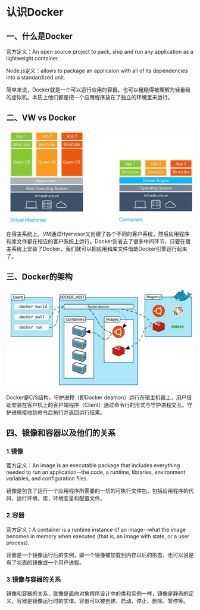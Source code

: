 # 认识Docker

## 一、什么是Docker

官方定义：An open source project to pack, ship and run any application as a lightweight container.

Node.js定义：allows to package an applicaion with all of its dependencies into a standardized unit.

简单来说，Docker就是一个可以运行应用的容器。也可以粗糙得被理解为轻量级的虚拟机。本质上他们都是把一个应用程序放在了独立的环境里来运行。

## 二、VW vs Docker

![](img/vs.jpg)

在宿主系统上，VM通过Hyervisor又创建了各个不同的客户系统，然后应用程序和库文件都在相应的客户系统上运行。Docker则省去了很多中间环节，只要在宿主系统上安装了Docker，我们就可以把应用和库文件借助Docker引擎运行起来了。

## 三、Docker的架构

![](img/arch.jpg)

Docker是C/S结构，守护进程（即Docker deamon）运行在宿主机器上，用户借助安装在客户机上的客户端程序（Client）通过命令行的形式与守护进程交互。守护进程接收到命令后执行并返回运行结果。

## 四、镜像和容器以及他们的关系
### 1.镜像
官方定义：An image is an executable package that includes everything needed to run an application--the code, a runtime, libraries, environment variables, and configuration files.

镜像是包含了运行一个应用程序所需要的一切的可执行文件包，包括应用程序的代码，运行环境，库，环境变量和配置文件。

### 2.容器
官方定义：A container is a runtime instance of an image--what the image becomes in memory when executed (that is, an image with state, or a user process).

容器是一个镜像运行后的实例，即一个镜像被加载到内存以后的形态，也可以说是有了状态的镜像或一个用户进程。

### 3.镜像与容器的关系
镜像和容器的关系，就像是面向对象程序设计中的类和实例一样，镜像是静态的定义，容器是镜像运行时的实体。容器可以被创建、启动、停止、删除、暂停等。
